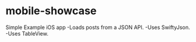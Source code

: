 # mobile-showcase
Simple Example iOS app
-Loads posts from a JSON API.
-Uses SwiftyJson.
-Uses TableView.

